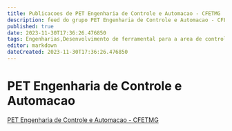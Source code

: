 ```yaml
---
title: Publicacoes de PET Engenharia de Controle e Automacao - CFETMG
description: feed do grupo PET Engenharia de Controle e Automacao - CFETMG
published: true
date: 2023-11-30T17:36:26.476850
tags: Engenharias,Desenvolvimento de ferramental para a area de controle e automacao
editor: markdown
dateCreated: 2023-11-30T17:36:26.476850
---
```


# PET Engenharia de Controle e Automacao
[PET Engenharia de Controle e Automacao - CFETMG](/grupo/69PETEngenhariadeControleeAutomacaoCFETMG.md)